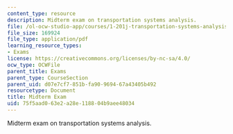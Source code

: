 ```yaml
---
content_type: resource
description: Midterm exam on transportation systems analysis.
file: /ol-ocw-studio-app/courses/1-201j-transportation-systems-analysis-demand-and-economics-fall-2008/75f5aad063e2a28e118804b9aee48034_MIT1_201JF08_midterm.pdf
file_size: 169924
file_type: application/pdf
learning_resource_types:
- Exams
license: https://creativecommons.org/licenses/by-nc-sa/4.0/
ocw_type: OCWFile
parent_title: Exams
parent_type: CourseSection
parent_uid: d07e7cf7-851b-fa90-9694-67a43405b492
resourcetype: Document
title: Midterm Exam
uid: 75f5aad0-63e2-a28e-1188-04b9aee48034
---
```

Midterm exam on transportation systems analysis.